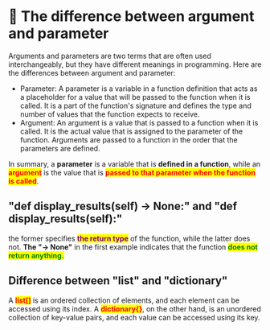 # 🍒 The difference between argument and parameter

Arguments and parameters are two terms that are often used interchangeably, but they have different meanings in programming. Here are the differences between argument and parameter:

* Parameter: A parameter is a variable in a function definition that acts as a placeholder for a value that will be passed to the function when it is called. It is a part of the function's signature and defines the type and number of values that the function expects to receive.
* Argument: An argument is a value that is passed to a function when it is called. It is the actual value that is assigned to the parameter of the function. Arguments are passed to a function in the order that the parameters are defined.

In summary, a **parameter** is a variable that is **defined in a function**, while an <mark style="color:red;">**argument**</mark> is the value that is <mark style="color:red;">**passed to that parameter when the function is called**</mark>.

## "def display\_results(self) -> None:" and "def display\_results(self):"

the former specifies <mark style="color:purple;">**the return type**</mark> of the function, while the latter does not. **The "-> None"** in the first example indicates that the function <mark style="color:green;">**does not return anything.**</mark>

## Difference between "list" and "dictionary"

A <mark style="color:red;">**list\[]**</mark> is an ordered collection of elements, and each element can be accessed using its index. A <mark style="color:red;">**dictionary{}**</mark>, on the other hand, is an unordered collection of key-value pairs, and each value can be accessed using its key.
